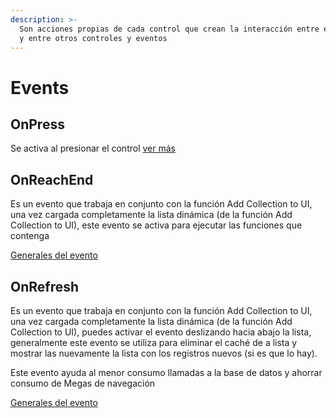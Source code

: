 ```yaml
---
description: >-
  Son acciones propias de cada control que crean la interacción entre el usuario
  y entre otros controles y eventos
---
```


# Events

## OnPress

Se activa al presionar el control [ver más](https://docs.apphive.io/global-functions/events/onpress)

## OnReachEnd

Es un evento que trabaja en conjunto con la función Add Collection to UI, una vez cargada completamente la lista dinámica \(de la función Add Collection to UI\), este evento se activa para ejecutar las funciones que contenga

[Generales del evento](https://docs.apphive.io/global-functions/events/generales-de-los-eventos)

## OnRefresh

Es un evento que trabaja en conjunto con la función Add Collection to UI, una vez cargada completamente la lista dinámica \(de la función Add Collection to UI\), puedes activar el evento deslizando hacia abajo la lista, generalmente este evento se utiliza para eliminar el caché de a lista y mostrar las nuevamente la lista con los registros nuevos \(si es que lo hay\).

Este evento ayuda al menor consumo llamadas a la base de datos y ahorrar consumo de Megas de navegación

[Generales del evento](https://docs.apphive.io/global-functions/events/generales-de-los-eventos)

